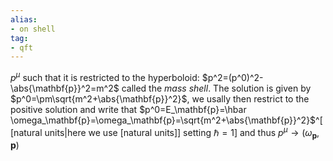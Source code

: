 ```yaml
---
alias:
- on shell
tag:
- qft
---
```

$p^\mu$ such that it is restricted to the hyperboloid: $p^2=(p^0)^2-\abs{\mathbf{p}}^2=m^2$ called the *mass shell*. The solution is given by $p^0=\pm\sqrt{m^2+\abs{\mathbf{p}}^2}$, we usally then restrict to the positive solution and write that $p^0=E_\mathbf{p}=\hbar \omega_\mathbf{p}=\omega_\mathbf{p}=\sqrt{m^2+\abs{\mathbf{p}}^2}$^[[natural units|here we use [natural units]] setting $\hbar=1$] and thus $p^{\mu}\to(\omega_\mathbf{p},\mathbf{p})$